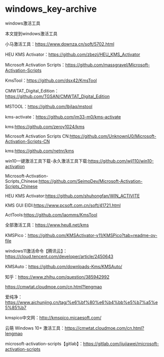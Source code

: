 # windows_key-archive
windows激活工具

本文提到windows激活工具

小马激活工具：https://www.downza.cn/soft/5702.html

HEU KMS Activator：https://github.com/zbezj/HEU_KMS_Activator

Microsoft Activation Scripts：https://github.com/massgravel/Microsoft-Activation-Scripts

KmsTool：https://github.com/dsx42/KmsTool

CMWTAT_Digital_Edition：https://github.com/TGSAN/CMWTAT_Digital_Edition

MSTOOL：https://github.com/lbjlaq/mstool

kms-activate：https://github.com/jm33-m0/kms-activate

kms:https://github.com/zeroy1024/kms

Microsoft Activation Scripts CN:https://github.com/UnknownU0/Microsoft-Activation-Scripts-CN

kms:https://github.com/netnr/kms

win10一键激活工具下载-永久激活工具下载:https://github.com/wjl110/win10-activation

Microsoft-Activation-Scripts_Chinese:https://github.com/SeimoDev/Microsoft-Activation-Scripts_Chinese

HEU KMS Activator:https://github.com/shuhongfan/WIN_ACTIVITE

KMS GUI EIDI:https://www.pcsoft.com.cn/soft/41721.html

ActTools:https://github.com/laomms/KmsTool

全部激活工具：https://www.heu8.net/kms

KMSPico：https://github.com/KMSActivator-v11/KMSPico?tab=readme-ov-file

windows11激活命令【腾讯云】：https://cloud.tencent.com/developer/article/2450643

KMSAuto：https://github.com/downloads-Kms/KMSAuto/

知乎：https://www.zhihu.com/question/385942992

https://cmwtat.cloudmoe.com/cn.html?lengmao

爱纯净：https://www.aichunjing.cn/tag/%e6%bf%80%e6%b4%bb%e5%b7%a5%e5%85%b7

kmspico中文网：http://kmspico.micaesoft.com/

云萌 Windows 10+ 激活工具：https://cmwtat.cloudmoe.com/cn.html?lengmao

microsoft-activation-scripts【gitlab】：https://gitlab.com/jiujiawei/microsoft-activation-scripts
